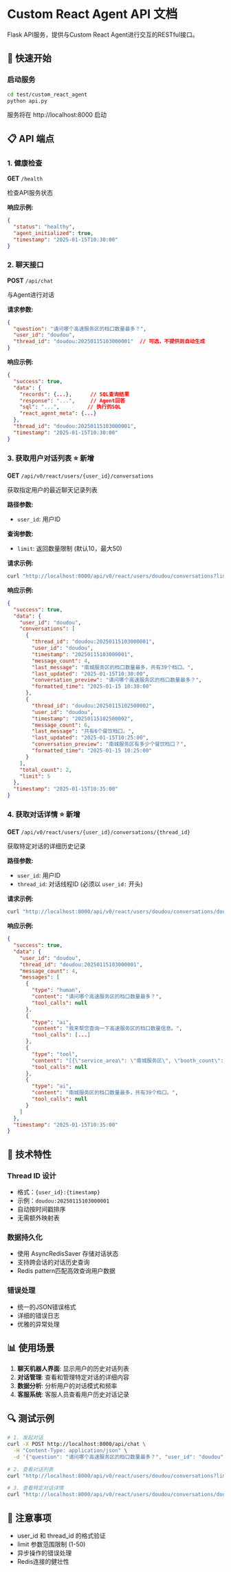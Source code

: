 # Custom React Agent API 文档

Flask API服务，提供与Custom React Agent进行交互的RESTful接口。

## 🚀 快速开始

### 启动服务
```bash
cd test/custom_react_agent
python api.py
```

服务将在 http://localhost:8000 启动

## 📋 API 端点

### 1. 健康检查
**GET** `/health`

检查API服务状态

**响应示例:**
```json
{
  "status": "healthy",
  "agent_initialized": true,
  "timestamp": "2025-01-15T10:30:00"
}
```

### 2. 聊天接口
**POST** `/api/chat`

与Agent进行对话

**请求参数:**
```json
{
  "question": "请问哪个高速服务区的档口数量最多？",
  "user_id": "doudou",
  "thread_id": "doudou:20250115103000001"  // 可选，不提供则自动生成
}
```

**响应示例:**
```json
{
  "success": true,
  "data": {
    "records": {...},      // SQL查询结果
    "response": "...",     // Agent回答
    "sql": "...",         // 执行的SQL
    "react_agent_meta": {...}
  },
  "thread_id": "doudou:20250115103000001",
  "timestamp": "2025-01-15T10:30:00"
}
```

### 3. 获取用户对话列表 ⭐ 新增
**GET** `/api/v0/react/users/{user_id}/conversations`

获取指定用户的最近聊天记录列表

**路径参数:**
- `user_id`: 用户ID

**查询参数:**
- `limit`: 返回数量限制 (默认10，最大50)

**请求示例:**
```bash
curl "http://localhost:8000/api/v0/react/users/doudou/conversations?limit=5"
```

**响应示例:**
```json
{
  "success": true,
  "data": {
    "user_id": "doudou",
    "conversations": [
      {
        "thread_id": "doudou:20250115103000001",
        "user_id": "doudou",
        "timestamp": "20250115103000001",
        "message_count": 4,
        "last_message": "南城服务区的档口数量最多，共有39个档口。",
        "last_updated": "2025-01-15T10:30:00",
        "conversation_preview": "请问哪个高速服务区的档口数量最多？",
        "formatted_time": "2025-01-15 10:30:00"
      },
      {
        "thread_id": "doudou:20250115102500002", 
        "user_id": "doudou",
        "timestamp": "20250115102500002",
        "message_count": 6,
        "last_message": "共有6个餐饮档口。",
        "last_updated": "2025-01-15T10:25:00",
        "conversation_preview": "南城服务区有多少个餐饮档口？",
        "formatted_time": "2025-01-15 10:25:00"
      }
    ],
    "total_count": 2,
    "limit": 5
  },
  "timestamp": "2025-01-15T10:35:00"
}
```

### 4. 获取对话详情 ⭐ 新增
**GET** `/api/v0/react/users/{user_id}/conversations/{thread_id}`

获取特定对话的详细历史记录

**路径参数:**
- `user_id`: 用户ID
- `thread_id`: 对话线程ID (必须以 `user_id:` 开头)

**请求示例:**
```bash
curl "http://localhost:8000/api/v0/react/users/doudou/conversations/doudou:20250115103000001"
```

**响应示例:**
```json
{
  "success": true,
  "data": {
    "user_id": "doudou",
    "thread_id": "doudou:20250115103000001",
    "message_count": 4,
    "messages": [
      {
        "type": "human",
        "content": "请问哪个高速服务区的档口数量最多？",
        "tool_calls": null
      },
      {
        "type": "ai", 
        "content": "我来帮您查询一下高速服务区的档口数量信息。",
        "tool_calls": [...]
      },
      {
        "type": "tool",
        "content": "[{\"service_area\": \"南城服务区\", \"booth_count\": 39}, ...]",
        "tool_calls": null
      },
      {
        "type": "ai",
        "content": "南城服务区的档口数量最多，共有39个档口。",
        "tool_calls": null
      }
    ]
  },
  "timestamp": "2025-01-15T10:35:00"
}
```

## 🔧 技术特性

### Thread ID 设计
- 格式：`{user_id}:{timestamp}`
- 示例：`doudou:20250115103000001`
- 自动按时间戳排序
- 无需额外映射表

### 数据持久化
- 使用 AsyncRedisSaver 存储对话状态
- 支持跨会话的对话历史查询
- Redis pattern匹配高效查询用户数据

### 错误处理
- 统一的JSON错误格式
- 详细的错误日志
- 优雅的异常处理

## 📊 使用场景

1. **聊天机器人界面**: 显示用户的历史对话列表
2. **对话管理**: 查看和管理特定对话的详细内容
3. **数据分析**: 分析用户的对话模式和频率
4. **客服系统**: 客服人员查看用户历史对话记录

## 🔍 测试示例

```bash
# 1. 发起对话
curl -X POST http://localhost:8000/api/chat \
  -H "Content-Type: application/json" \
  -d '{"question": "请问哪个高速服务区的档口数量最多？", "user_id": "doudou"}'

# 2. 查看对话列表  
curl "http://localhost:8000/api/v0/react/users/doudou/conversations?limit=5"

# 3. 查看特定对话详情
curl "http://localhost:8000/api/v0/react/users/doudou/conversations/doudou:20250115103000001"
```

## 📝 注意事项

- user_id 和 thread_id 的格式验证
- limit 参数范围限制 (1-50)
- 异步操作的错误处理
- Redis连接的健壮性 